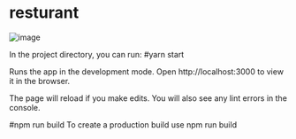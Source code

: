 # resturant

![image](https://user-images.githubusercontent.com/53650002/139534803-0c425290-0a3e-4b80-a793-8ecb16cdb5b8.png)

In the project directory, you can run:
#yarn start

Runs the app in the development mode.
Open http://localhost:3000 to view it in the browser.

The page will reload if you make edits.
You will also see any lint errors in the console.


#npm run build
To create a production build use npm run build
